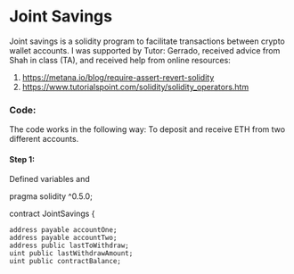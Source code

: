 # Joint Savings
Joint savings is a solidity program to facilitate transactions between crypto wallet accounts. I was supported by Tutor: Gerrado, received advice from Shah in class (TA), and received help from online resources: 
1.  https://metana.io/blog/require-assert-revert-solidity
2.  https://www.tutorialspoint.com/solidity/solidity_operators.htm

### Code:
The code works in the following way: To deposit and receive ETH from two different accounts. 

#### Step 1: 
Defined variables and 

pragma solidity ^0.5.0;

contract JointSavings {

    address payable accountOne; 
    address payable accountTwo; 
    address public lastToWithdraw; 
    uint public lastWithdrawAmount;
    uint public contractBalance; 

